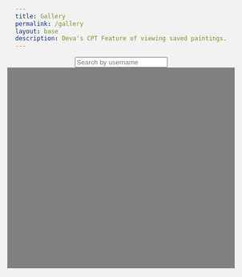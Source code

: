 ```yaml
---
title: Gallery
permalink: /gallery
layout: base
description: Deva's CPT Feature of viewing saved paintings.
---
```

<html lang="en">
<head>
  <meta charset="UTF-8">
  <meta name="viewport" content="width=device-width, initial-scale=1.0">
  <title>Gallery</title>
  <link rel="stylesheet" href="painter.css">
  <style>
    html, body {
      height: 100%;
      width: 100%;
      font-family: Arial, sans-serif;
      background-color: #f2f2f2;
      margin: 0;
      padding: 0;
      display: flex;
      justify-content: center;
      align-items: center;
      flex-direction: column;
    }

    #search-container {
      margin-bottom: 20px;
    }

    #gallery {
      height: 400px; /* Set a taller fixed height */
      width: 90%;
      background-color: gray;
      display: flex;
      flex-wrap: wrap;
      justify-content: center;
      padding: 20px;
      box-sizing: border-box;
      overflow: auto; /* Enable scrolling */
    }

    .painting {
      width: 45%;
      margin: 10px;
      display: flex;
      flex-direction: column;
      align-items: center;
      background-color: #444; /* Change background color to black */
      padding: 10px;
      border-radius: 8px;
      box-shadow: 0 0 10px rgba(0, 0, 0, 0.1);
    }

    .painting img {
      width: 100%;
      height: auto;
      border-radius: 4px;
      box-shadow: 0 0 5px rgba(0, 0, 0, 0.1);
    }

    .painting h2 {
      margin-top: 10px;
      font-size: 14px;
      color: #fff; /* Change text color to white for better contrast */
    }
  </style>
</head>
<body>
  <div id="search-container">
    <input type="text" id="search" placeholder="Search by username" onkeyup="filterPaintings()">
  </div>
  <div id="gallery"></div>

  <script>
    // Define the endpoint for fetching paintings from the server
    const galleryEndpoint = "http://127.0.0.1:8476/api/paint_api/getPainting/";

    // Store all paintings fetched from the server
    let allPaintings = [];

    // Function to fetch paintings from the server and display them in the gallery
    function getPosts() {
      fetch(galleryEndpoint, {
        method: "GET", // HTTP GET method
        headers: {
          "Content-Type": "application/json", // Request content type
        },
        credentials: "include", // Include cookies in the request
      })
      .then(response => {
        if (response.ok) {
          return response.json();
        }
        throw new Error("Network response failed");
      })
      .then(data => {
        console.log("Response:", data);
        allPaintings = data.paintings;
        displayPaintings(allPaintings);
      })
      .catch(error => {
        console.error("There was a problem with the fetch", error);
      });
    }

    // Function to manually filter paintings by username and display them
    function filterPaintings() {
      const searchValue = document.getElementById('search').value.toLowerCase();
      const filteredPaintings = [];

      for (let i = 0; i < allPaintings.length; i++) {
        if (allPaintings[i].username.toLowerCase().includes(searchValue)) {
          filteredPaintings.push(allPaintings[i]);
        }
      }

      displayPaintings(filteredPaintings);
    }

    // Function to display paintings in the gallery
    function displayPaintings(paintings) {
      const gallery = document.getElementById("gallery");
      gallery.innerHTML = "";

      for (let i = 0; i < paintings.length; i++) {
        const paintingDiv = document.createElement("div");
        paintingDiv.classList.add("painting");

        const paintingimg = document.createElement("img");
        paintingimg.src = paintings[i].image;
        paintingimg.alt = `${paintings[i].username}'s painting`;

        paintingDiv.appendChild(paintingimg);

        const artistCredit = document.createElement("h2");
        artistCredit.innerText = `Painted By ${paintings[i].username}`;
        paintingDiv.appendChild(artistCredit);

        gallery.appendChild(paintingDiv);
      }
    }

    // Initial load
    document.addEventListener('DOMContentLoaded', () => getPosts());
  </script>
</body>
</html>
